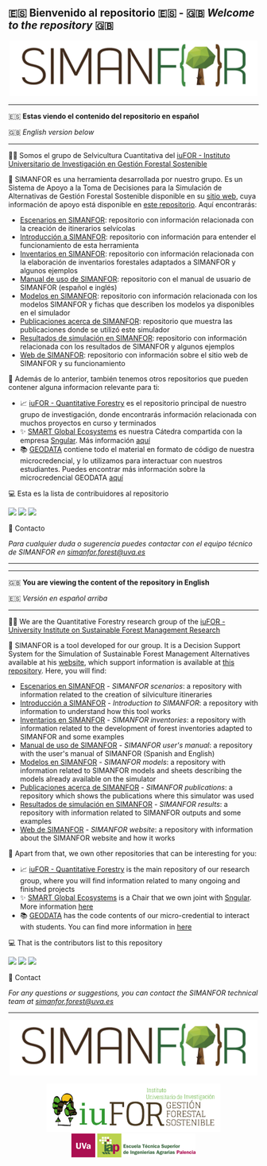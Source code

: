 ## 🇪🇸 Bienvenido al repositorio 🇪🇸 - 🇬🇧 *Welcome to the repository* 🇬🇧

<p align="center">
<img src="https://raw.githubusercontent.com/simanfor/web/main/logos/simanfor.png" alt="simanfor" width="500"/>
</p>


---

:es: **Estas viendo el contenido del repositorio en español**  

🇬🇧 *English version below*

---

🙋‍♀️ Somos el grupo de Selvicultura Cuantitativa del [iuFOR - Instituto Universitario de Investigación en Gestión Forestal Sostenible](https://iufor.uva.es/)

🌳 SIMANFOR es una herramienta desarrollada por nuestro grupo. Es un Sistema de Apoyo a la Toma de Decisiones para la Simulación de Alternativas de Gestión Forestal Sostenible disponible en su [sitio web](https://www.simanfor.es/), cuya información de apoyo está disponible en [este repositorio](https://github.com/simanfor). Aquí encontrarás:

* [Escenarios en SIMANFOR](https://github.com/simanfor/escenarios): repositorio con información relacionada con la creación de itinerarios selvícolas
* [Introducción a SIMANFOR](https://github.com/simanfor/introduccion): repositorio con información para entender el funcionamiento de esta herramienta
* [Inventarios en SIMANFOR](https://github.com/simanfor/inventarios): repositorio con información relacionada con la elaboración de inventarios forestales adaptados a SIMANFOR y algunos ejemplos
* [Manual de uso de SIMANFOR](https://github.com/simanfor/manual): repositorio con el manual de usuario de SIMANFOR (español e inglés)
* [Modelos en SIMANFOR](https://github.com/simanfor/modelos): repositorio con información relacionada con los modelos SIMANFOR y fichas que describen los modelos ya disponibles en el simulador
* [Publicaciones acerca de SIMANFOR](https://github.com/simanfor/publicaciones): repositorio que muestra las publicaciones donde se utilizó este simulador
* [Resultados de simulación en SIMANFOR](https://github.com/simanfor/resultados): repositorio con información relacionada con los resultados de SIMANFOR y algunos ejemplos
* [Web de SIMANFOR](https://github.com/simanfor/web): repositorio con información sobre el sitio web de SIMANFOR y su funcionamiento

🔗 Además de lo anterior, también tenemos otros repositorios que pueden contener alguna informacion relevante para ti:

- 📈 [iuFOR - Quantitative Forestry](https://github.com/iuFOR-QuantitativeForestry) es el repositorio principal de nuestro grupo de investigación, donde encontrarás información relacionada con muchos proyectos en curso y terminados
- ✨ [SMART Global Ecosystems](https://github.com/SMART-Global-Ecosystems) es nuestra Cátedra compartida con la empresa [Sngular](https://www.sngular.com/). Más información [aquí](https://smartglobalecosystems.uva.es/)
- 📚 [GEODATA](https://github.com/GEODATA-UVa) contiene todo el material en formato de código de nuestra microcredencial, y lo utilizamos para interactuar con nuestros estudiantes. Puedes encontrar más información sobre la microcredencial GEODATA [aquí](https://geodata.uva.es/)

:computer: Esta es la lista de contribuidores al repositorio

[![](https://github.com/aitorvv.png?size=50)](https://github.com/aitorvv)
[![](https://github.com/acristo.png?size=50)](https://github.com/acristo)
[![](https://github.com/Felipe-Bravo.png?size=50)](https://github.com/Felipe-Bravo)

:email: Contacto

*Para cualquier duda o sugerencia puedes contactar con el equipo técnico de SIMANFOR en simanfor.forest@uva.es*

---

---

🇬🇧 **You are viewing the content of the repository in English**

:es: *Versión en español arriba*

---

🙋‍♀️ We are the Quantitative Forestry research group of the [iuFOR - University Institute on Sustainable Forest Management Research](https://iufor.uva.es/)

🌳 SIMANFOR is a tool developed for our group. It is a Decision Support System for the Simulation of Sustainable Forest Management Alternatives available at his [website](https://www.simanfor.es/), which support information is available at [this repository](https://github.com/simanfor). Here, you will find:

*   [Escenarios en SIMANFOR](https://github.com/simanfor/escenarios) - *SIMANFOR scenarios*: a repository with information related to the creation of silviculture itineraries
*   [Introducción a SIMANFOR](https://github.com/simanfor/introduccion) - *Introduction to SIMANFOR*: a repository with information to understand how this tool works
*   [Inventarios en SIMANFOR](https://github.com/simanfor/inventarios) - *SIMANFOR inventories*: a repository with information related to the development of forest inventories adapted to SIMANFOR and some examples
*   [Manual de uso de SIMANFOR](https://github.com/simanfor/manual) - *SIMANFOR user's manual*: a repository with the user's manual of SIMANFOR (Spanish and English)
*   [Modelos en SIMANFOR](https://github.com/simanfor/modelos) - *SIMANFOR models*: a repository with information related to SIMANFOR models and sheets describing the models already available on the simulator
*   [Publicaciones acerca de SIMANFOR](https://github.com/simanfor/publicaciones) - *SIMANFOR publications*: a repository which shows the publications where this simulator was used
*   [Resultados de simulación en SIMANFOR](https://github.com/simanfor/resultados) - *SIMANFOR results*: a repository with information related to SIMANFOR outputs and some examples
*   [Web de SIMANFOR](https://github.com/simanfor/web) - *SIMANFOR website*: a repository with information about the SIMANFOR website and how it works

🔗 Apart from that, we own other repositories that can be interesting for you:

- 📈 [iuFOR - Quantitative Forestry](https://github.com/iuFOR-QuantitativeForestry) is the main repository of our research group, where you will find information related to many ongoing and finished projects
- ✨ [SMART Global Ecosystems](https://github.com/SMART-Global-Ecosystems) is a Chair that we own joint with [Sngular](https://www.sngular.com/). More information [here](https://smartglobalecosystems.uva.es/)
- 📚 [GEODATA](https://github.com/GEODATA-UVa) has the code contents of our micro-credential to interact with students. You can find more information in [here](https://geodata.uva.es/)


:computer: That is the contributors list to this repository

[![](https://github.com/aitorvv.png?size=50)](https://github.com/aitorvv)
[![](https://github.com/acristo.png?size=50)](https://github.com/acristo)
[![](https://github.com/Felipe-Bravo.png?size=50)](https://github.com/Felipe-Bravo)

:email: Contact

*For any questions or suggestions, you can contact the SIMANFOR technical team at simanfor.forest@uva.es*

---

<p align="center">
<img src="https://raw.githubusercontent.com/simanfor/web/main/logos/simanfor.png" alt="simanfor" width="500"/>
</p>

<p align="center">
<img src="https://raw.githubusercontent.com/simanfor/web/main/logos/iufor.png" alt="iufor" width="350"/>
<img src="https://raw.githubusercontent.com/simanfor/web/main/logos/UVa-ETSIIAA.png" alt="uva_etsiiaa" width="250"/>
</p>
